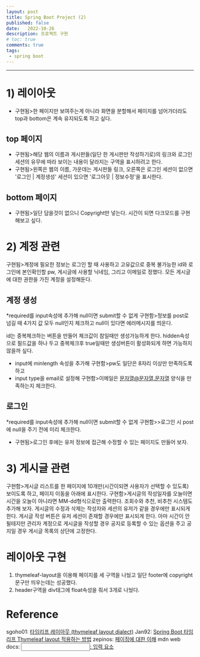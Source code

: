 ```yaml
---
layout: post
title: Spring Boot Project (2)
published: false
date:   2022-10-26
description: 프로젝트 구현
# toc: true
comments: true
tags:
 - spring boot
---
```

---
# 1) 레이아웃
* 구현됨>한 페이지만 보여주는게 아니라 화면을 분할해서 페이지를 넘어가더라도 top과 bottom은 계속 유지되도록 하고 싶다.

## top 페이지
* 구현됨>해당 웹의 이름과 게시판들(일단 한 게시판만 작성하기로)의 링크와 로그인 세션의 유무에 따라 보이는 내용이 달라지는 구역을 표시하려고 한다.
* 구현됨>왼쪽은 웹의 이름, 가운데는 게시판들 링크, 오른쪽은 로그인 세션이 없으면 '로그인 | 계정생성' 세션이 있으면 '로그아웃 | 정보수정'을 표시한다.

## bottom 페이지
* 구현됨>일단 담을것이 없으니 Copyright만 넣는다.
시간이 되면 다크모드를 구현해보고 싶다.

# 2) 계정 관련
구현됨>계정에 필요한 정보는 로그인 할 때 사용하고 고유값으로 중복 불가능한 id와 로그인에 본인확인할 pw, 게시글에 사용할 닉네임, 그리고 이메일로 정했다.
모든 게시글에 대한 권한을 가진 계정을 설정해둔다.

## 계정 생성
*required를 input속성에 추가해 null이면 submit할 수 없게 구현함>정보를 post로 넘길 때 4가지 값 모두 null인지 체크하고 null이 있다면 에러메시지를 띄운다.

id는 중복체크하는 버튼을 만들어 체크값이 참일때만 생성가능하게 한다. hidden속성으로 필드값을 하나 두고 중복체크후 true일때만 생성버튼이 활성화되게 하면 가능하지 않을까 싶다.

* input에 minlength 속성을 추가해 구현함>pw도 일단은 8자리 이상만 만족하도록 하고
* input type을 email로 설정해 구현함>이메일은 문자열@문자열.문자열 양식을 만족하는지 체크한다.

## 로그인
*required를 input속성에 추가해 null이면 submit할 수 없게 구현함>>로그인 시 post에 null을 주기 전에 미리 체크한다.

* 구현됨>로그인 후에는 유저 정보에 접근해 수정할 수 있는 페이지도 만들어 보자.

# 3) 게시글 관련
구현함>게시글 리스트를 한 페이지에 10개만(시간이되면 사용자가 선택할 수 있도록) 보이도록 하고, 페이지 이동을 아래에 표시한다.
구현함>게시글의 작성일자를 오늘이면 시간을 오늘이 아니라면 MM-dd형식으로만 출력한다.
조회수와 추천, 비추천 시스템도 추가해 보자.
게시글의 수정과 삭제는 작성자와 세션의 유저가 같을 경우에만 표시되게 한다.
게시글 작성 버튼은 유저 세션이 존재할 경우에만 표시되게 한다.
아마 시간이 안될테지만 관리자 계정으로 게시글을 작성할 경우 공지로 등록할 수 있는 옵션을 주고 공지일 경우 게시글 목록의 상단에 고정한다.

# 레이아웃 구현
1. thymeleaf-layout을 이용해 페이지를 세 구역을 나눴고 일단 footer에 copyright 문구만 띄우는데는 성공했다.
2. header구역을 div태그에 float속성을 줘서 3개로 나눴다.


# Reference
sgoho01: [타임리프 레이아웃 (thymeleaf layout dialect)](https://sgoho01.tistory.com/12)
Jan92: [Spring Boot 타임리프 Thymeleaf layout 적용하는 방법](https://wildeveloperetrain.tistory.com/136)
zepinos: [페이징에 대한 이해](https://zepinos.tistory.com/29)
mdn web docs: [<input>: 입력 요소](https://developer.mozilla.org/ko/docs/Web/HTML/Element/Input)